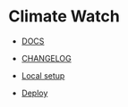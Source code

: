 # Climate Watch

- [DOCS](https://climatewatch-vizzuality.github.io/climate-watch/)

- [CHANGELOG](https://climatewatch-vizzuality.github.io/climate-watch/_docs/changelog)

- [Local setup](https://climatewatch-vizzuality.github.io/climate-watch/_docs/local-setup)

- [Deploy](https://climatewatch-vizzuality.github.io/climate-watch/_docs/deploy)
